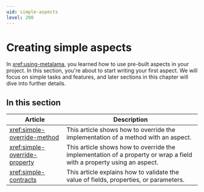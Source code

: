 ```yaml
---
uid: simple-aspects
level: 200
---
```


# Creating simple aspects

In <xref:using-metalama>, you learned how to use pre-built aspects in your project. In this section, you're about to start writing your first aspect. We will focus on simple tasks and features, and later sections in this chapter will dive into further details.


## In this section

| Article | Description |
|---------|--------------|
| <xref:simple-override-method> | This article shows how to override the implementation of a method with an aspect.
| <xref:simple-override-property> | This article shows how to override the implementation of a property or wrap a field with a property using an aspect.
| <xref:simple-contracts> | This article explains how to validate the value of fields, properties, or parameters.

